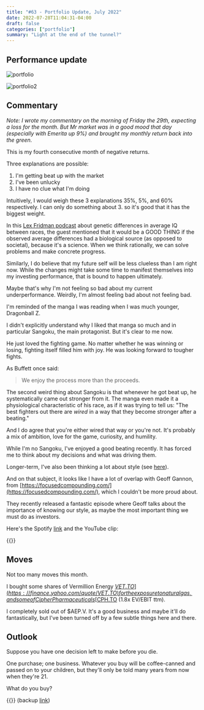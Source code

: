 ```yaml
---
title: "#63 - Portfolio Update, July 2022"
date: 2022-07-28T11:04:31-04:00
draft: false
categories: ["portfolio"]
summary: "Light at the end of the tunnel?"
---
```



## Performance update

![portfolio](/images/portfolio-update-202207.png)

![portfolio2](/images/portfolio-update-202207(2).png)

## Commentary

_Note: I wrote my commentary on the morning of Friday the 29th, expecting a loss for the month. But Mr market was in a good mood that day (especially with Emerita up 9%) and brought my monthly return back into the green._

This is my fourth consecutive month of negative returns.

Three explanations are possible:

1. I'm getting beat up with the market
2. I've been unlucky
3. I have no clue what I'm doing

Intuitively, I would weigh these 3 explanations 35%, 5%, and 60% respectively. I can only do something about 3. so it's good that it has the biggest weight.

In this [Lex Fridman podcast](https://www.youtube.com/watch?v=X5EynjBZRZo) about genetic differences in average IQ between races, the guest mentioned that it would be a GOOD THING if the observed average differences had a biological source (as opposed to societal), because it's a science. When we think rationally, we can solve problems and make concrete progress.

Similarly, I do believe that my future self will be less clueless than I am right now. While the changes might take some time to manifest themselves into my investing performance, that is bound to happen ultimately.

Maybe that's why I'm not feeling so bad about my current underperformance. Weirdly, I'm almost feeling bad about not feeling bad.

I'm reminded of the manga I was reading when I was much younger, Dragonball Z. 

I didn't explicitly understand why I liked that manga so much and in particular Sangoku, the main protagonist. But it's clear to me now.

He just loved the fighting game. No matter whether he was winning or losing, fighting itself filled him with joy. He was looking forward to tougher fights.

As Buffett once said:

<blockquote>

We enjoy the process more than the proceeds.

</blockquote>

The second weird thing about Sangoku is that whenever he got beat up, he systematically came out stronger from it. The manga even made it a physiological characteristic of his race, as if it was trying to tell us: "The best fighters out there are _wired_ in a way that they become stronger after a beating."

And I do agree that you're either wired that way or you're not. It's probably a mix of ambition, love for the game, curiosity, and humility.

While I'm no Sangoku, I've enjoyed a good beating recently. It has forced me to think about my decisions and what was driving them. 

Longer-term, I've also been thinking a lot about style (see [here](/diary/60-le-style-cest-lhomme)).

And on that subject, it looks like I have a lot of overlap with Geoff Gannon, from [https://focusedcompounding.com/](https://focusedcompounding.com/), which I couldn't be more proud about.

They recently released a fantastic episode where Geoff talks about the importance of knowing our style, as maybe the most important thing we must do as investors.

Here's the Spotify [link](https://open.spotify.com/episode/6IW6h71AFZChX8Fs1EVn7z) and the YouTube clip:

{{<youtube oDu1sgXUXVE>}}

## Moves

Not too many moves this month.

I bought some shares of Vermillion Energy [$VET.TO](https://finance.yahoo.com/quote/VET.TO) for the exposure to natural gas, and some of Cipher Pharmaceuticals [$CPH.TO](https://finance.yahoo.com/quote/CPH.TO) (1.8x EV/EBIT ttm).

I completely sold out of $AEP.V. It's a good business and maybe it'll do fantastically, but I've been turned off by a few subtle things here and there.

## Outlook

Suppose you have one decision left to make before you die.

One purchase; one business. Whatever you buy will be coffee-canned and passed on to your children, but they'll only be told many years from now when they're 21.

What do you buy?

{{<youtube Fk0GQCZbF0k>}}
(backup [link](https://drive.google.com/file/d/1O4unAdlqF95epTR1jAYQHAhz7FPjbYS7/view?usp=sharing))